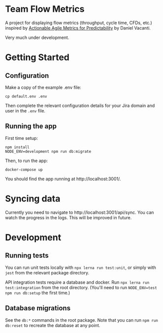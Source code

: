 # Team Flow Metrics

A project for displaying flow metrics (throughput, cycle time, CFDs, etc.) inspired by [Actionable Agile Metrics for Predictability](https://www.goodreads.com/book/show/25867120-actionable-agile-metrics-for-predictability) by Daniel Vacanti.

Very much under development.

# Getting Started

## Configuration

Make a copy of the example .env file:

```
cp default.env .env
```

Then complete the relevant configuration details for your Jira domain and user in the `.env` file.

## Running the app

First time setup:

```
npm install
NODE_ENV=development npm run db:migrate
```

Then, to run the app:

```
docker-compose up
```

You should find the app running at http://localhost:3001/.

# Syncing data

Currently you need to navigate to http://localhost:3001/api/sync. You can watch the progress in the logs. This will be improved in future.

# Development

## Running tests

You can run unit tests locally with `npx lerna run test:unit`, or simply with `jest` from the relevant package directory.

API integration tests require a database and docker. Run `npx lerna run test:integration` from the root directory. (You'll need to run `NODE_ENV=test npm run db:setup` the first time.)

## Database migrations

See the `db:*` commands in the root package. Note that you can run `npm run db:reset` to recreate the database at any point.
